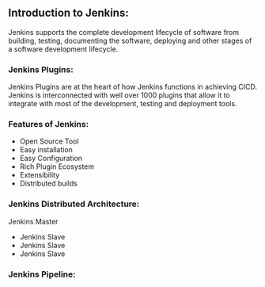 ## Introduction to Jenkins: 

Jenkins supports the complete development lifecycle of software from 
building, testing, documenting the software, deploying and other
stages of a software development lifecycle. 

### Jenkins Plugins: 

Jenkins Plugins are at the heart of how Jenkins functions in achieving CICD. 
Jenkins is interconnected with well over 1000 plugins that allow it to integrate with most of 
the development, testing and deployment tools. 

### Features of Jenkins: 

- Open Source Tool 
- Easy installation 
- Easy Configuration
- Rich Plugin Ecosystem
- Extensibility
- Distributed builds 

### Jenkins Distributed Architecture: 

Jenkins Master
- Jenkins Slave
- Jenkins Slave
- Jenkins Slave

### Jenkins Pipeline: 

